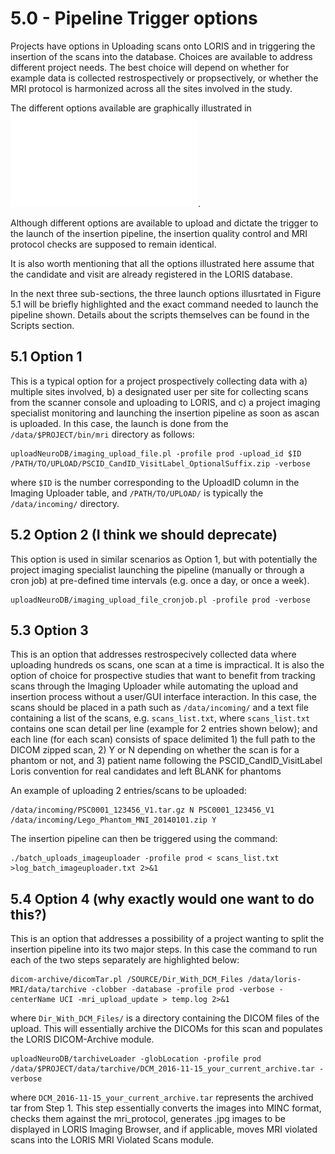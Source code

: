 # 5.0 - Pipeline Trigger options

Projects have options in Uploading scans onto LORIS and in triggering the 
insertion of the scans into the database. Choices are available to address
different project needs. The best choice will depend on whether for example
data is collected restrospectively or propsectively, or whether the MRI
protocol is harmonized across all the sites involved in the study.

The different options available are graphically illustrated in
![UploadWorkFlow](images/UploadWorkflow.pdf).

Although different options are available to upload and dictate the trigger 
to the launch of the insertion pipeline, the insertion quality control and 
MRI protocol checks are supposed to remain identical.

It is also worth mentioning that all the options illustrated here assume that the 
candidate and visit are already registered in the LORIS database.


In the next three sub-sections, the three launch options illusrtated in Figure 5.1 
will be briefly highlighted and the exact command needed to launch the pipeline shown.
Details about the scripts themselves can be found in the Scripts section.
 
## 5.1 Option 1

This is a typical option for a project prospectively collecting data with a) multiple
sites involved, b) a designated user per site for collecting scans from the scanner 
console and uploading to LORIS, and c) a project imaging specialist monitoring and 
launching the insertion pipeline as soon as  ascan is uploaded. In this case, the 
launch is done from the `/data/$PROJECT/bin/mri` directory as follows:

```
uploadNeuroDB/imaging_upload_file.pl -profile prod -upload_id $ID /PATH/TO/UPLOAD/PSCID_CandID_VisitLabel_OptionalSuffix.zip -verbose
```

where `$ID` is the number corresponding to the UploadID column in the Imaging Uploader table, and
`/PATH/TO/UPLOAD/` is typically the `/data/incoming/` directory.


## 5.2 Option 2 (I think we should deprecate)
This option is used in similar scenarios as Option 1, but with potentially the project
imaging specialist launching the pipeline (manually or through a cron job) at pre-defined 
time intervals (e.g. once a day, or once a week).

```
uploadNeuroDB/imaging_upload_file_cronjob.pl -profile prod -verbose
```


## 5.3 Option 3
This is an option that addresses restrospecively collected data where uploading hundreds 
os scans, one scan at a time is impractical. It is also the option of choice for prospective
studies that want to benefit from tracking scans through the Imaging Uploader while automating
the upload and insertion process without a user/GUI interface interaction. 
In this case, the scans should be placed in a path such as `/data/incoming/` and a text file
containing a list of the scans, e.g. `scans_list.txt`, where `scans_list.txt` contains one scan 
detail per line (example for 2 entries shown below); and each line (for each scan) consists of 
space delimited 
    1) the full path to the DICOM zipped scan, 
    2) Y or N depending on whether the scan is for a phantom or not, 
    and 
    3) patient name following the PSCID_CandID_VisitLabel Loris convention for real candidates and left BLANK for phantoms

An example of uploading 2 entries/scans to be uploaded:
```
/data/incoming/PSC0001_123456_V1.tar.gz N PSC0001_123456_V1
/data/incoming/Lego_Phantom_MNI_20140101.zip Y
```

The insertion pipeline can then be triggered using the command:
```
./batch_uploads_imageuploader -profile prod < scans_list.txt >log_batch_imageuploader.txt 2>&1 

```

## 5.4 Option 4 (why exactly would one want to do this?)
This is an option that addresses a possibility of a project wanting to split the insertion 
pipeline into its two major steps. In this case the command to run each of the two steps separately
are highlighted below:

```
dicom-archive/dicomTar.pl /SOURCE/Dir_With_DCM_Files /data/loris-MRI/data/tarchive -clobber -database -profile prod -verbose -centerName UCI -mri_upload_update > temp.log 2>&1
```
where `Dir_With_DCM_Files/` is a directory containing the DICOM files of the upload.
This will essentially archive the DICOMs for this scan and populates the LORIS DICOM-Archive module.

```
uploadNeuroDB/tarchiveLoader -globLocation -profile prod /data/$PROJECT/data/tarchive/DCM_2016-11-15_your_current_archive.tar -verbose
```
where `DCM_2016-11-15_your_current_archive.tar` represents the archived tar from Step 1.
This step essentially converts the images into MINC format, checks them against the mri_protocol, 
generates .jpg images to be displayed in LORIS Imaging Browser, and if applicable, moves MRI 
violated scans into the LORIS MRI Violated Scans module.



